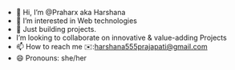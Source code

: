 - 👋 Hi, I’m @Praharx aka Harshana
- 👀 I’m interested in Web technologies 
- 🌱 Just building projects.
- I’m looking to collaborate on innovative & value-adding Projects
- 📫 How to reach me ✉️:harshana555prajapati@gmail.com
- 😄 Pronouns: she/her

<!---
Praharx/Praharx is a ✨ special ✨ repository because its `README.md` (this file) appears on your GitHub profile.
You can click the Preview link to take a look at your changes.
--->
